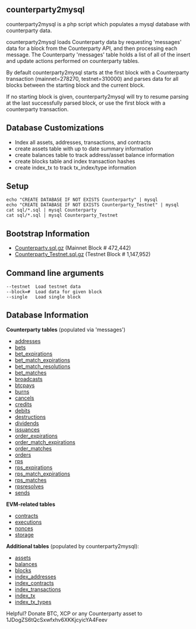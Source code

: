 counterparty2mysql
---
counterparty2mysql is a php script which populates a mysql database with counterparty data.

counterparty2mysql loads Counterparty data by requesting 'messages' data for a block from the Counterparty API, and then processing each message. The Counterparty 'messages' table holds a list of all of the insert and update actions performed on counterparty tables.

By default counterparty2mysql starts at the first block with a Counterparty transaction (mainnet=278270, testnet=310000) and parses data for all blocks between the starting block and the current block.

If no starting block is given, counterparty2mysql will try to resume parsing at the last successfully parsed block, or use the first block with a counterparty transaction.


Database Customizations
---
- Index all assets, addresses, transactions, and contracts
- create assets table with up to date summary information
- create balances table to track address/asset balance information
- create blocks table and index transaction hashes
- create index_tx to track tx_index/type information

Setup
---
```cd counterparty2mysql/
echo "CREATE DATABASE IF NOT EXISTS Counterparty" | mysql
echo "CREATE DATABASE IF NOT EXISTS Counterparty_Testnet" | mysql
cat sql/*.sql | mysql Counterparty
cat sql/*.sql | mysql Counterparty_Testnet
```

Bootstrap Information
---
- [Counterparty.sql.gz](bootstrap/Counterparty.sql.gz) (Mainnet Block # 472,442)
- [Counterparty_Testnet.sql.gz](bootstrap/Counterparty_Testnet.sql.gz) (Testnet Block # 1,147,952)

Command line arguments 
---
```
--testnet  Load testnet data
--block=#  Load data for given block
--single   Load single block
```

Database Information
---
**Counterparty tables** (populated via 'messages')
- [addresses](sql/addresses.sql)
- [bets](sql/bets.sql)
- [bet_expirations](sql/bet_expirations.sql)
- [bet_match_expirations](sql/bet_match_expirations.sql)
- [bet_match_resolutions](sql/bet_match_resolutions.sql)
- [bet_matches](sql/bet_matches.sql)
- [broadcasts](sql/broadcasts.sql)
- [btcpays](sql/btcpays.sql)
- [burns](sql/burns.sql)
- [cancels](sql/cancels.sql)
- [credits](sql/credits.sql)
- [debits](sql/debits.sql)
- [destructions](sql/destructions.sql)
- [dividends](sql/dividends.sql)
- [issuances](sql/issuances.sql)
- [order_expirations](sql/order_expirations.sql)
- [order_match_expirations](sql/order_match_expirations.sql)
- [order_matches](sql/order_matches.sql)
- [orders](sql/orders.sql)
- [rps](sql/rps.sql)
- [rps_expirations](sql/rps_expirations.sql)
- [rps_match_expirations](sql/rps_match_expirations.sql)
- [rps_matches](sql/rps_matches.sql)
- [rpsresolves](sql/rpsresolves.sql)
- [sends](sql/sends.sql)

**EVM-related tables**
- [contracts](sql/contracts.sql)
- [executions](sql/executions.sql)
- [nonces](sql/nonces.sql)
- [storage](sql/storage.sql)

**Additional tables** (populated by counterparty2mysql):
- [assets](sql/assets.sql)
- [balances](sql/balances.sql)
- [blocks](sql/blocks.sql)
- [index_addresses](sql/index_addresses.sql)
- [index_contracts](sql/index_contracts.sql)
- [index_transactions](sql/index_transactions.sql)
- [index_tx](sql/index_tx.sql)
- [index_tx_types](sql/index_tx_types.sql)

Helpful? Donate BTC, XCP or any Counterparty asset to 1JDogZS6tQcSxwfxhv6XKKjcyicYA4Feev